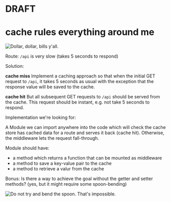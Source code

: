 
# DRAFT

# cache rules everything around me

![Dollar, dollar, bills y'all.](http://www.themarq.ca/blog/wp-content/uploads/2016/03/tumblr_n3ybc8N8mN1qm3k5io1_500.gif)

Route: `/api` is very slow (takes 5 seconds to respond)

Solution:

**cache miss**
Implement a caching approach so that when the initial GET request to `/api`, it takes 5 seconds as usual with the
exception that the response value will be saved to the cache.


**cache hit**
But all subsequent GET requests to `/api` should be served from the cache. This request should be instant, e.g. not take 5 seconds to respond.


Implementation we're looking for:

A Module we can import anywhere into the code which will check the
cache store has cached data for a route and serves it back (cache hit). Otherwise, the middleware lets the request fall-through.

Module should have:
- a method which returns a function that can be mounted as middleware
- a method to save a key-value pair to the cache
- a method to retrieve a valur from the cache

Bonus:
Is there a way to achieve the goal without the getter and setter methods? (yes, but it might require some spoon-bending)

![Do not try and bend the spoon. That's impossible.](http://i.imgur.com/rGG2wIf.gif)